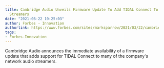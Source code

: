 ```yaml
---
title: Cambridge Audio Unveils Firmware Update To Add TIDAL Connect To Network Audio
  Streamers
date: "2021-03-22 10:25:03"
author: Forbes - Innovation
authorlink: https://www.forbes.com/sites/marksparrow/2021/03/22/cambridge-audio-unveils-firmware-update-to-add-tidal-connect-to-network-audio-streamers/
tags:
- Forbes-Innovation
---
```

Cambridge Audio announces the immediate availability of a firmware update that adds support for TIDAL Connect to many of the company's network audio streamers.